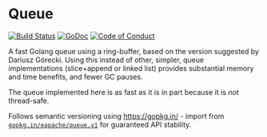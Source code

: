 Queue
=====

[![Build Status](https://travis-ci.org/eapache/queue.svg)](https://travis-ci.org/eapache/queue)
[![GoDoc](https://godoc.org/github.com/eapache/queue?status.png)](https://godoc.org/github.com/eapache/queue)
[![Code of Conduct](https://img.shields.io/badge/code%20of%20conduct-active-blue.svg)](https://eapache.github.io/conduct.html)

A fast Golang queue using a ring-buffer, based on the version suggested by Dariusz Górecki.
Using this instead of other, simpler, queue implementations (slice+append or linked list) provides
substantial memory and time benefits, and fewer GC pauses.

The queue implemented here is as fast as it is in part because it is *not* thread-safe.

Follows semantic versioning using https://gopkg.in/ - import from
[`gopkg.in/eapache/queue.v1`](https://gopkg.in/eapache/queue.v1)
for guaranteed API stability.
